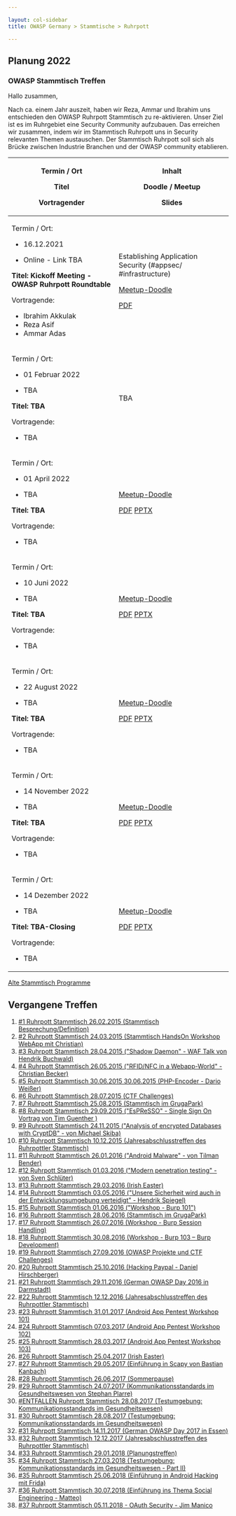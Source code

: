 ```yaml
---

layout: col-sidebar
title: OWASP Germany > Stammtische > Ruhrpott

---
```

## Planung 2022

### OWASP Stammtisch Treffen

Hallo zusammen,

Nach ca. einem Jahr auszeit, haben wir Reza, Ammar und Ibrahim uns entschieden 
den OWASP Ruhrpott Stammtisch zu re-aktivieren. Unser Ziel ist es im Ruhrgebiet eine 
Security Community aufzubauen. Das erreichen wir zusammen, indem wir im Stammtisch 
Ruhrpott uns in Security relevanten Themen austauschen. Der Stammtisch Ruhrpott soll sich als 
Brücke zwischen Industrie Branchen und der OWASP community etablieren.



<table>
<thead>
<tr class="header">
<th>
    <p>Termin / Ort</p>
    <p>Titel</p>
    <p>Vortragender</p></th>
<th>
    <p>Inhalt</p>
    <p>Doodle / Meetup</p>
    <p>Slides</p>
</th>
</tr>
</thead>
    
<tbody>
<tr class="odd">
<td> 
    <p>Termin / Ort:</p>
    <ul>
        <li>16.12.2021</li>
        <li><p>Online - Link TBA</p></li>
    </ul>
    <b><p>Titel: Kickoff Meeting - OWASP Ruhrpott Roundtable</p></b>
    <p>Vortragende:</p>
    <ul>
        <li>Ibrahim Akkulak</li>
        <li>Reza Asif</li>
        <li>Ammar Adas</li>
    </ul>
</td>
<td><p>Establishing Application Security (#appsec/ #infrastructure) </p>
    <p><a href="">Meetup-Doodle</a></p>
    <p><a href="">PDF</a></p></td>
</tr>
    
<tr class="even">
<td> 
    <p>Termin / Ort:</p>
    <ul>
        <li>01 Februar 2022</li>
        <li><p>TBA</p></li>
    </ul>
    <b><p>Titel: TBA</p></b>
    <p>Vortragende:</p>
    <ul>
        <li>TBA</li>
    </ul>
</td>
<td><p>TBA</p>
    <p></p>
    <p></p>
</td>
</tr>
    
<tr class="odd">
<td> 
    <p>Termin / Ort:</p>
    <ul>
        <li>01 April 2022</li>
        <li><p>TBA</p></li>
    </ul>
    <b><p>Titel: TBA</p></b>
    <p>Vortragende:</p>
    <ul>
        <li>TBA</li>
    </ul>
</td>
<td><p></p>
    <p><a href="">Meetup-Doodle</a></p>
    <p><a href="">PDF</a> 
    <a href="">PPTX</a>
    </p>
</td>
</tr>
 
<tr class="even">
<td> 
    <p>Termin / Ort:</p>
    <ul>
        <li>10 Juni 2022</li>
        <li><p>TBA</p></li>
    </ul>
    <b><p>Titel: TBA</p></b>
    <p>Vortragende:</p>
    <ul>
        <li>TBA</li>
    </ul>
</td>
<td><p></p>
    <p><a href="">Meetup-Doodle</a></p>
    <p><a href="">PDF</a> 
    <a href="">PPTX</a>
    </p>
</td>
</tr>
    
<tr class="odd">
<td> 
    <p>Termin / Ort:</p>
    <ul>
        <li>22 August 2022</li>
        <li><p>TBA</p></li>
    </ul>
    <b><p>Titel: TBA</p></b>
    <p>Vortragende:</p>
    <ul>
        <li>TBA</li>
    </ul>
</td>
<td><p></p>
    <p><a href="">Meetup-Doodle</a></p>
    <p><a href="">PDF</a> 
    <a href="">PPTX</a>
    </p>
</td>
</tr>
    
<tr class="even">
<td> 
    <p>Termin / Ort:</p>
    <ul>
        <li>14 November 2022</li>
        <li><p>TBA</p></li>
    </ul>
    <b><p>Titel: TBA</p></b>
    <p>Vortragende:</p>
    <ul>
        <li>TBA</li>
    </ul>
</td>
<td><p></p>
    <p><a href="">Meetup-Doodle</a></p>
    <p><a href="">PDF</a> 
    <a href="">PPTX</a>
    </p>
</td>  
</tr>
    
<tr class="odd">
<td> 
    <p>Termin / Ort:</p>
    <ul>
        <li>14 Dezember 2022</li>
        <li><p>TBA</p></li>
    </ul>
    <b><p>Titel: TBA-Closing</p></b>
    <p>Vortragende:</p>
    <ul>
        <li>TBA</li>
    </ul>
</td>
<td><p></p>
    <p><a href="">Meetup-Doodle</a></p>
    <p><a href="">PDF</a> 
    <a href="">PPTX</a>
    </p>
</td>  
</tr>

</tbody>
</table>



<a href="old-index.md">Alte Stammtisch Programme</a>


## Vergangene Treffen

1.  [\#1 Ruhrpott Stammtisch 26.02.2015 (Stammtisch
    Besprechung/Definition)]()
2.  [\#2 Ruhrpott Stammtisch 24.03.2015 (Stammtisch HandsOn Workshop
    WebApp mit
    Christian)]()
3.  [\#3 Ruhrpott Stammtisch 28.04.2015 ("Shadow Daemon" - WAF Talk von
    Hendrik
    Buchwald)]()
4.  [\#4 Ruhrpott Stammtisch 26.05.2015 ("RFID/NFC in a Webapp-World" -
    Christian
    Becker)]()
5.  [\#5 Ruhrpott Stammtisch 30.06.2015 30.06.2015 (PHP-Encoder - Dario
    Weißer)](https://www.owasp.org/index.php/OWASP_German_Chapter_Stammtisch_Initiative/Ruhrpott/20150630)
6.  [\#6 Ruhrpott Stammtisch 28.07.2015 (CTF
    Challenges)](https://www.owasp.org/index.php/OWASP_German_Chapter_Stammtisch_Initiative/Ruhrpott/20152807)
7.  [\#7 Ruhrpott Stammtisch 25.08.2015 (Stammtisch im
    GrugaPark)](https://www.owasp.org/index.php/OWASP_German_Chapter_Stammtisch_Initiative/Ruhrpott/20150825)
8.  [\#8 Ruhrpott Stammtisch 29.09.2015 ("EsPReSSO" - Single Sign On
    Vortrag von Tim Guenther
    )](https://www.owasp.org/index.php/OWASP_German_Chapter_Stammtisch_Initiative/Ruhrpott/20150929)
9.  [\#9 Ruhrpott Stammtisch 24.11.2015 ("Analysis of encrypted
    Databases with CryptDB" - von Michael
    Skiba)](https://www.owasp.org/index.php/OWASP_German_Chapter_Stammtisch_Initiative/Ruhrpott/20151124)
10. [\#10 Ruhrpott Stammtisch 10.12.2015 (Jahresabschlusstreffen des
    Ruhrpottler
    Stammtisch)](https://www.owasp.org/index.php/OWASP_German_Chapter_Stammtisch_Initiative/Ruhrpott/20151210)
11. [\#11 Ruhrpott Stammtisch 26.01.2016 ("Android Malware" - von Tilman
    Bender)](https://www.owasp.org/index.php/OWASP_German_Chapter_Stammtisch_Initiative/Ruhrpott/20160126)
12. [\#12 Ruhrpott Stammtisch 01.03.2016 ("Modern penetration testing" -
    von Sven
    Schlüter)](https://www.owasp.org/index.php/OWASP_German_Chapter_Stammtisch_Initiative/Ruhrpott/20160301)
13. [\#13 Ruhrpott Stammtisch 29.03.2016 (Irish
    Easter)](https://www.owasp.org/index.php/OWASP_German_Chapter_Stammtisch_Initiative/Ruhrpott/20160329)
14. [\#14 Ruhrpott Stammtisch 03.05.2016 ("Unsere Sicherheit wird auch
    in der Entwicklungsumgebung verteidigt" - Hendrik
    Spiegel)](https://www.owasp.org/index.php/OWASP_German_Chapter_Stammtisch_Initiative/Ruhrpott/20160503)
15. [\#15 Ruhrpott Stammtisch 01.06.2016 ("Workshop -
    Burp 101")](https://www.owasp.org/index.php/OWASP_German_Chapter_Stammtisch_Initiative/Ruhrpott/20160701)
16. [\#16 Ruhrpott Stammtisch 28.06.2016 (Stammtisch im
    GrugaPark)](https://www.owasp.org/index.php/OWASP_German_Chapter_Stammtisch_Initiative/Ruhrpott/20160628)
17. [\#17 Ruhrpott Stammtisch 26.07.2016 (Workshop - Burp Session
    Handling)](https://www.owasp.org/index.php/OWASP_German_Chapter_Stammtisch_Initiative/Ruhrpott/20160726)
18. [\#18 Ruhrpott Stammtisch 30.08.2016 (Workshop - Burp 103 – Burp
    Development)](https://www.owasp.org/index.php/OWASP_German_Chapter_Stammtisch_Initiative/Ruhrpott/20160830)
19. [\#19 Ruhrpott Stammtisch 27.09.2016 (OWASP Projekte und CTF
    Challenges)](https://www.owasp.org/index.php/OWASP_German_Chapter_Stammtisch_Initiative/Ruhrpott/20160927)
20. [\#20 Ruhrpott Stammtisch 25.10.2016 (Hacking Paypal - Daniel
    Hirschberger)](https://www.owasp.org/index.php/OWASP_German_Chapter_Stammtisch_Initiative/Ruhrpott/20161025)
21. [\#21 Ruhrpott Stammtisch 29.11.2016 (German OWASP Day 2016 in
    Darmstadt)](https://www.owasp.org/index.php/OWASP_German_Chapter_Stammtisch_Initiative/Ruhrpott/20161129)
22. [\#22 Ruhrpott Stammtisch 12.12.2016 (Jahresabschlusstreffen des
    Ruhrpottler
    Stammtisch)](https://www.owasp.org/index.php/OWASP_German_Chapter_Stammtisch_Initiative/Ruhrpott/20161213)
23. [\#23 Ruhrpott Stammtisch 31.01.2017 (Android App Pentest
    Workshop 101)](https://www.owasp.org/index.php/OWASP_German_Chapter_Stammtisch_Initiative/Ruhrpott/20170131)
24. [\#24 Ruhrpott Stammtisch 07.03.2017 (Android App Pentest
    Workshop 102)](https://www.owasp.org/index.php/OWASP_German_Chapter_Stammtisch_Initiative/Ruhrpott/20170307)
25. [\#25 Ruhrpott Stammtisch 28.03.2017 (Android App Pentest Workshop
    103)](OWASP_German_Chapter_Stammtisch_Initiative/Ruhrpott/20170328 "wikilink")
26. [\#26 Ruhrpott Stammtisch 25.04.2017 (Irish
    Easter)](OWASP_German_Chapter_Stammtisch_Initiative/Ruhrpott/20170425 "wikilink")
27. [\#27 Ruhrpott Stammtisch 29.05.2017 (Einführung in Scapy von
    Bastian
    Kanbach)](OWASP_German_Chapter_Stammtisch_Initiative/Ruhrpott/20170529 "wikilink")
28. [\#28 Ruhrpott Stammtisch 26.06.2017
    (Sommerpause)](OWASP_German_Chapter_Stammtisch_Initiative/Ruhrpott/20170529 "wikilink")
29. [\#29 Ruhrpott Stammtisch 24.07.2017 (Kommunikationsstandards im
    Gesundheitswesen von Stephan
    Plarre)](OWASP_German_Chapter_Stammtisch_Initiative/Ruhrpott/20170724 "wikilink")
30. [\#ENTFALLEN Ruhrpott Stammtisch 28.08.2017 (Testumgebung:
    Kommunikationsstandards im
    Gesundheitswesen)](OWASP_German_Chapter_Stammtisch_Initiative/Ruhrpott/20170828 "wikilink")
31. [\#30 Ruhrpott Stammtisch 28.08.2017 (Testumgebung:
    Kommunikationsstandards im
    Gesundheitswesen)](OWASP_German_Chapter_Stammtisch_Initiative/Ruhrpott/20170925 "wikilink")
32. [\#31 Ruhrpott Stammtisch 14.11.2017 (German OWASP Day 2017 in
    Essen)](OWASP_German_Chapter_Stammtisch_Initiative/Ruhrpott/2017114 "wikilink")
33. [\#32 Ruhrpott Stammtisch 12.12.2017 (Jahresabschlusstreffen des
    Ruhrpottler
    Stammtisch)](OWASP_German_Chapter_Stammtisch_Initiative/Ruhrpott/2017114 "wikilink")
34. [\#33 Ruhrpott Stammtisch 29.01.2018
    (Planungstreffen)](OWASP_German_Chapter_Stammtisch_Initiative/Ruhrpott/20180129 "wikilink")
35. [\#34 Ruhrpott Stammtisch 27.03.2018 (Testumgebung:
    Kommunikationsstandards im Gesundheitswesen - Part
    II)](OWASP_German_Chapter_Stammtisch_Initiative/Ruhrpott/20180327 "wikilink")
36. [\#35 Ruhrpott Stammtisch 25.06.2018 (Einführung in Android Hacking
    mit
    Frida)](OWASP_German_Chapter_Stammtisch_Initiative/Ruhrpott/20180625 "wikilink")
37. [\#36 Ruhrpott Stammtisch 30.07.2018 (Einführung ins Thema Social
    Engineering -
    Matteo)](OWASP_German_Chapter_Stammtisch_Initiative/Ruhrpott/20180730 "wikilink")
38. [\#37 Ruhrpott Stammtisch 05.11.2018 - OAuth Security - Jim
    Manico](OWASP_German_Chapter_Stammtisch_Initiative/Ruhrpott/20181105 "wikilink")


